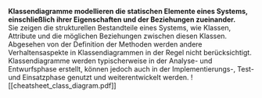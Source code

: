 **Klassendiagramme modellieren die statischen Elemente eines Systems, einschließlich ihrer Eigenschaften und der Beziehungen zueinander.**  
Sie zeigen die strukturellen Bestandteile eines Systems, wie Klassen, Attribute und die möglichen Beziehungen zwischen diesen Klassen.  
Abgesehen von der Definition der Methoden werden andere Verhaltensaspekte in Klassendiagrammen in der Regel nicht berücksichtigt.  
Klassendiagramme werden typischerweise in der Analyse- und Entwurfsphase erstellt, können jedoch auch in der Implementierungs-, Test- und Einsatzphase genutzt und weiterentwickelt werden.
![[cheatsheet_class_diagram.pdf]]